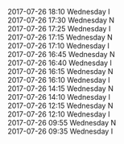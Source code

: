 2017-07-26 18:10 Wednesday  I  
2017-07-26 17:30 Wednesday  N  
2017-07-26 17:25 Wednesday  I  
2017-07-26 17:15 Wednesday  N  
2017-07-26 17:10 Wednesday  I  
2017-07-26 16:45 Wednesday  N  
2017-07-26 16:40 Wednesday  I  
2017-07-26 16:15 Wednesday  N  
2017-07-26 16:10 Wednesday  I  
2017-07-26 14:15 Wednesday  N  
2017-07-26 14:10 Wednesday  I  
2017-07-26 12:15 Wednesday  N  
2017-07-26 12:10 Wednesday  I  
2017-07-26 09:55 Wednesday  N  
2017-07-26 09:35 Wednesday  I  
